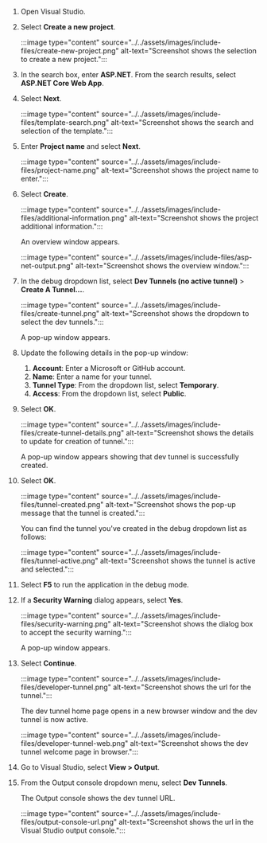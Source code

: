 1. Open Visual Studio.
1. Select **Create a new project**.

    :::image type="content" source="../../assets/images/include-files/create-new-project.png" alt-text="Screenshot shows the selection to create a new project.":::

1. In the search box, enter **ASP.NET**. From the search results, select **ASP.NET Core Web App**.

1. Select **Next**.

    :::image type="content" source="../../assets/images/include-files/template-search.png" alt-text="Screenshot shows the search and selection of the template.":::

1. Enter **Project name** and select **Next**.

    :::image type="content" source="../../assets/images/include-files/project-name.png" alt-text="Screenshot shows the project name to enter.":::

1. Select **Create**.

    :::image type="content" source="../../assets/images/include-files/additional-information.png" alt-text="Screenshot shows the project additional information.":::

    An overview window appears.

    :::image type="content" source="../../assets/images/include-files/asp-net-output.png" alt-text="Screenshot shows the overview window.":::

1. In the debug dropdown list, select **Dev Tunnels (no active tunnel)** > **Create A Tunnel...**.

    :::image type="content" source="../../assets/images/include-files/create-tunnel.png" alt-text="Screenshot shows the dropdown to select the dev tunnels.":::

    A pop-up window appears.

1. Update the following details in the pop-up window:

    1. **Account**: Enter a Microsoft or GitHub account.
    1. **Name**: Enter a name for your tunnel.
    1. **Tunnel Type**: From the dropdown list, select **Temporary**.
    1. **Access**: From the dropdown list, select **Public**.

1. Select **OK**.

    :::image type="content" source="../../assets/images/include-files/create-tunnel-details.png" alt-text="Screenshot shows the details to update for creation of tunnel.":::

    A pop-up window appears showing that dev tunnel is successfully created.

1. Select **OK**.

    :::image type="content" source="../../assets/images/include-files/tunnel-created.png" alt-text="Screenshot shows the pop-up message that the tunnel is created.":::

    You can find the tunnel you've created in the debug dropdown list as follows:

    :::image type="content" source="../../assets/images/include-files/tunnel-active.png" alt-text="Screenshot shows the tunnel is active and selected.":::

1. Select **F5** to run the application in the debug mode.

1. If a **Security Warning** dialog appears, select **Yes**.

    :::image type="content" source="../../assets/images/include-files/security-warning.png" alt-text="Screenshot shows the dialog box to accept the security warning.":::

    A pop-up window appears.

1. Select **Continue**.

    :::image type="content" source="../../assets/images/include-files/developer-tunnel.png" alt-text="Screenshot shows the url for the tunnel.":::

    The dev tunnel home page opens in a new browser window and the dev tunnel is now active.

    :::image type="content" source="../../assets/images/include-files/developer-tunnel-web.png" alt-text="Screenshot shows the dev tunnel welcome page in browser.":::

1. Go to Visual Studio, select **View > Output**.

1. From the Output console dropdown menu, select **Dev Tunnels**.

    The Output console shows the dev tunnel URL.

    :::image type="content" source="../../assets/images/include-files/output-console-url.png" alt-text="Screenshot shows the url in the Visual Studio output console.":::
